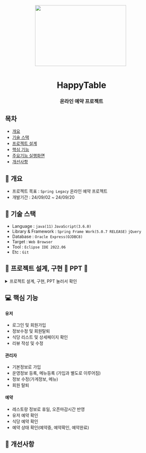 <h1 align='center'> <img src='https://private-user-images.githubusercontent.com/171959356/366739552-3cf7c010-4ee2-4834-97f7-f99cf871c758.png?jwt=eyJhbGciOiJIUzI1NiIsInR5cCI6IkpXVCJ9.eyJpc3MiOiJnaXRodWIuY29tIiwiYXVkIjoicmF3LmdpdGh1YnVzZXJjb250ZW50LmNvbSIsImtleSI6ImtleTUiLCJleHAiOjE3MjYxMjEzOTMsIm5iZiI6MTcyNjEyMTA5MywicGF0aCI6Ii8xNzE5NTkzNTYvMzY2NzM5NTUyLTNjZjdjMDEwLTRlZTItNDgzNC05N2Y3LWY5OWNmODcxYzc1OC5wbmc_WC1BbXotQWxnb3JpdGhtPUFXUzQtSE1BQy1TSEEyNTYmWC1BbXotQ3JlZGVudGlhbD1BS0lBVkNPRFlMU0E1M1BRSzRaQSUyRjIwMjQwOTEyJTJGdXMtZWFzdC0xJTJGczMlMkZhd3M0X3JlcXVlc3QmWC1BbXotRGF0ZT0yMDI0MDkxMlQwNjA0NTNaJlgtQW16LUV4cGlyZXM9MzAwJlgtQW16LVNpZ25hdHVyZT00ZDMyZmQxNWE0MmFiNjY0NzAzNmYwNmFkN2MyMDc5ZTA3YTQ0ZjhiMjFlYTZlMTY5NjhkNDA3NjNhZTFhMWJiJlgtQW16LVNpZ25lZEhlYWRlcnM9aG9zdCZhY3Rvcl9pZD0wJmtleV9pZD0wJnJlcG9faWQ9MCJ9.GNkuUU7rYTiqfaCD5d6Y277-7dTMDs2PQbO99_WgqTY' style='width: 300px; height: 200px;'>&nbsp;</h1>



<h1  align='center'>HappyTable</h1>
<h3 align='center'> 온라인 예약 프로젝트 </h3>



## 목차
- [개요](https://github.com//poty7877/SpringProject#-개요)
- [기술 스택](https://github.com//poty7877/SpringProject#-기술-스택)
- [프로젝트 설계](https://github.com//poty7877/SpringProject#프로젝트-설계)
- [핵심 기능](https://github.com//poty7877/SpringProject#-핵심-기능)
- [주요기능 실행화면](https://github.com//poty7877/SpringProject#-주요기능-실행화면)
- [개선사항](https://github.com//poty7877/SpringProject#-개선사항)
  


## 🚩 개요
- 프로젝트 목표 : `Spring Legacy` 온라인 예약 프로젝트
- 개발기간 : 24/09/02 ~ 24/09/20



## 🔧 기술 스택
- Language : `java(11)` `JavaScript(3.6.0)`
- Library & Framework : `Spring Frame Work(5.0.7 RELEASE)` `jQuery`
- Database : `Oracle Express(OJDBC8)`
- Target : `Web Browser`
- Tool : `Eclipse IDE 2022.06`
- Etc : `Git`

## 👾 프로젝트 설계, 구현 📂 PPT 📂

<details><summary>프로젝트 설계, 구현, PPT 눌러서 확인</summary>   
<div align="center">   

![image](https://github.com/YoungQWER/LiveCommerce_boot/assets/157094828/76785628-3126-4603-9450-6b408cde6f0a)
![image](https://github.com/YoungQWER/LiveCommerce_boot/assets/157094828/d7a53e9e-a9b9-4d2d-a33b-9791538ed104)
![image](https://github.com/YoungQWER/LiveCommerce_boot/assets/157094828/ab3cfe48-0852-4bbd-b25b-1d8ffd62e24b)
![image](https://github.com/YoungQWER/LiveCommerce_boot/assets/157094828/cd9e3623-d76b-48b9-9949-631bf31a9f8a)
![image](https://github.com/YoungQWER/LiveCommerce_boot/assets/157094828/44d365fc-9b38-4e66-b857-2e09945f3bb2)
![image](https://github.com/YoungQWER/LiveCommerce_boot/assets/157094828/6525cd4f-da79-4c21-9f40-58a97296f95f)
![image](https://github.com/YoungQWER/LiveCommerce_boot/assets/157094828/b2b0f010-a77a-44e3-b75b-3896e41bd6d6)
![image](https://github.com/YoungQWER/LiveCommerce_boot/assets/157094828/e2e93cb9-dfa9-4b40-8239-49d7ee0e0bca)
![image](https://github.com/YoungQWER/LiveCommerce_boot/assets/157094828/99d7b22b-22b9-46f2-917e-3e3265385638)
![image](https://github.com/YoungQWER/LiveCommerce_boot/assets/157094828/a4d57fa0-83ba-4374-9487-2990cdfd714c)
![image](https://github.com/YoungQWER/LiveCommerce_boot/assets/157094828/19d65652-8c46-4e2e-8e1d-a36df8e59773)
![image](https://github.com/YoungQWER/LiveCommerce_boot/assets/157094828/45f3cab4-69f2-4fb9-b550-2f5755361225)
![image](https://github.com/YoungQWER/LiveCommerce_boot/assets/157094828/909e3106-aade-4aef-ac73-b3a3cd21a09f)
![image](https://github.com/YoungQWER/LiveCommerce_boot/assets/157094828/53178a4b-b233-4ef9-b20f-400bb51d7546)
![image](https://github.com/YoungQWER/LiveCommerce_boot/assets/157094828/e3e8eb5e-c00b-4bde-8a4e-12afe35aa040)
![image](https://github.com/YoungQWER/LiveCommerce_boot/assets/157094828/f975b6fd-9f13-401b-b4aa-3fdc73b0bbb0)
![image](https://github.com/YoungQWER/LiveCommerce_boot/assets/157094828/7bc875fd-3156-4207-949e-0608e81d84cf)
![image](https://github.com/YoungQWER/LiveCommerce_boot/assets/157094828/52c0bc1e-e464-4699-89d5-b511a110bda3)




</div>            
</details>

## 💻 핵심 기능



#### 유저
- 로그인 및 회원가입
- 정보수정 및 회원탈퇴
- 식당 리스트 및 상세페이지 확인
- 리뷰 작성 및 수정

#### 관리자
- 기본정보로 가입
- 운영정보 등록, 메뉴등록 (가입과 별도로 이루어짐) 
- 정보 수정(가게정보, 메뉴)
- 회원 탈퇴 

#### 예약
- 레스토랑 정보로 휴일, 오픈마감시간 반영
- 유저 예약 확인
- 식당 예약 확인
- 예약 상태 확인(예약중, 예약확인, 예약완료)

<!--## 🎇 주요기능 실행화면

<details>
<summary> 실행화면 1 눌러서 확인</summary>



</details>

<details>
<summary> 실행화면 2 눌러서 확인</summary>-->



</details>


## 🌄 개선사항

